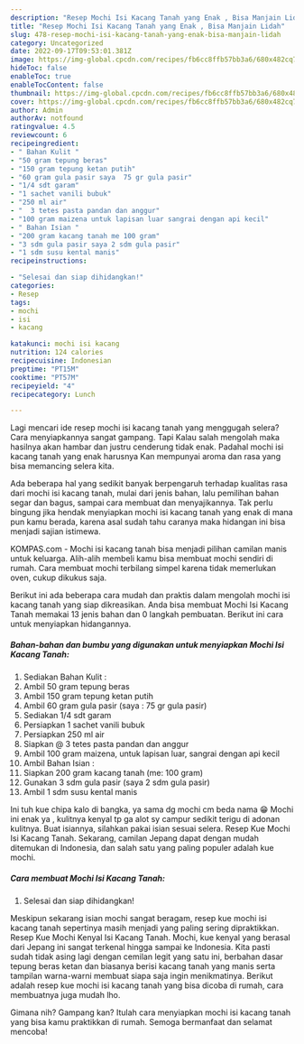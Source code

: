 ```yaml
---
description: "Resep Mochi Isi Kacang Tanah yang Enak , Bisa Manjain Lidah"
title: "Resep Mochi Isi Kacang Tanah yang Enak , Bisa Manjain Lidah"
slug: 478-resep-mochi-isi-kacang-tanah-yang-enak-bisa-manjain-lidah
category: Uncategorized
date: 2022-09-17T09:53:01.381Z
image: https://img-global.cpcdn.com/recipes/fb6cc8ffb57bb3a6/680x482cq70/mochi-isi-kacang-tanah-foto-resep-utama.jpg
hideToc: false
enableToc: true
enableTocContent: false
thumbnail: https://img-global.cpcdn.com/recipes/fb6cc8ffb57bb3a6/680x482cq70/mochi-isi-kacang-tanah-foto-resep-utama.jpg
cover: https://img-global.cpcdn.com/recipes/fb6cc8ffb57bb3a6/680x482cq70/mochi-isi-kacang-tanah-foto-resep-utama.jpg
author: Admin
authorAv: notfound
ratingvalue: 4.5
reviewcount: 6
recipeingredient:
- " Bahan Kulit "
- "50 gram tepung beras"
- "150 gram tepung ketan putih"
- "60 gram gula pasir saya  75 gr gula pasir"
- "1/4 sdt garam"
- "1 sachet vanili bubuk"
- "250 ml air"
- "  3 tetes pasta pandan dan anggur"
- "100 gram maizena untuk lapisan luar sangrai dengan api kecil"
- " Bahan Isian "
- "200 gram kacang tanah me 100 gram"
- "3 sdm gula pasir saya 2 sdm gula pasir"
- "1 sdm susu kental manis"
recipeinstructions:

- "Selesai dan siap dihidangkan!"
categories:
- Resep
tags:
- mochi
- isi
- kacang

katakunci: mochi isi kacang 
nutrition: 124 calories
recipecuisine: Indonesian
preptime: "PT15M"
cooktime: "PT57M"
recipeyield: "4"
recipecategory: Lunch

---
```



Lagi mencari ide resep mochi isi kacang tanah yang menggugah selera? Cara menyiapkannya sangat gampang. Tapi Kalau salah mengolah maka hasilnya akan hambar dan justru cenderung tidak enak. Padahal mochi isi kacang tanah yang enak harusnya Kan mempunyai aroma dan rasa yang bisa memancing selera kita.


Ada beberapa hal yang sedikit banyak berpengaruh terhadap kualitas rasa dari mochi isi kacang tanah, mulai dari jenis bahan, lalu pemilihan bahan segar dan bagus, sampai cara membuat dan menyajikannya. Tak perlu bingung jika hendak menyiapkan mochi isi kacang tanah yang enak di mana pun kamu berada, karena asal sudah tahu caranya maka hidangan ini bisa menjadi sajian istimewa.

KOMPAS.com - Mochi isi kacang tanah bisa menjadi pilihan camilan manis untuk keluarga. Alih-alih membeli kamu bisa membuat mochi sendiri di rumah. Cara membuat mochi terbilang simpel karena tidak memerlukan oven, cukup dikukus saja.


Berikut ini ada beberapa cara mudah dan praktis dalam mengolah mochi isi kacang tanah yang siap dikreasikan. Anda bisa membuat Mochi Isi Kacang Tanah memakai 13 jenis bahan dan 0 langkah pembuatan. Berikut ini cara untuk menyiapkan hidangannya.

<!--inarticleads1-->

##### Bahan-bahan dan bumbu yang digunakan untuk menyiapkan Mochi Isi Kacang Tanah:

1. Sediakan  Bahan Kulit :
1. Ambil 50 gram tepung beras
1. Ambil 150 gram tepung ketan putih
1. Ambil 60 gram gula pasir (saya : 75 gr gula pasir)
1. Sediakan 1/4 sdt garam
1. Persiapkan 1 sachet vanili bubuk
1. Persiapkan 250 ml air
1. Siapkan  @ 3 tetes pasta pandan dan anggur
1. Ambil 100 gram maizena, untuk lapisan luar, sangrai dengan api kecil
1. Ambil  Bahan Isian :
1. Siapkan 200 gram kacang tanah (me: 100 gram)
1. Gunakan 3 sdm gula pasir (saya 2 sdm gula pasir)
1. Ambil 1 sdm susu kental manis


Ini tuh kue chipa kalo di bangka, ya sama dg mochi cm beda nama 😁 Mochi ini enak ya , kulitnya kenyal tp ga alot sy campur sedikit terigu di adonan kulitnya. Buat isiannya, silahkan pakai isian sesuai selera. Resep Kue Mochi Isi Kacang Tanah. Sekarang, camilan Jepang dapat dengan mudah ditemukan di Indonesia, dan salah satu yang paling populer adalah kue mochi. 

<!--inarticleads2-->

##### Cara membuat Mochi Isi Kacang Tanah:


1. Selesai dan siap dihidangkan!

Meskipun sekarang isian mochi sangat beragam, resep kue mochi isi kacang tanah sepertinya masih menjadi yang paling sering dipraktikkan. Resep Kue Mochi Kenyal Isi Kacang Tanah. Mochi, kue kenyal yang berasal dari Jepang ini sangat terkenal hingga sampai ke Indonesia. Kita pasti sudah tidak asing lagi dengan cemilan legit yang satu ini, berbahan dasar tepung beras ketan dan biasanya berisi kacang tanah yang manis serta tampilan warna-warni membuat siapa saja ingin menikmatinya. Berikut adalah resep kue mochi isi kacang tanah yang bisa dicoba di rumah, cara membuatnya juga mudah lho. 

Gimana nih? Gampang kan? Itulah cara menyiapkan mochi isi kacang tanah yang bisa kamu praktikkan di rumah. Semoga bermanfaat dan selamat mencoba!
